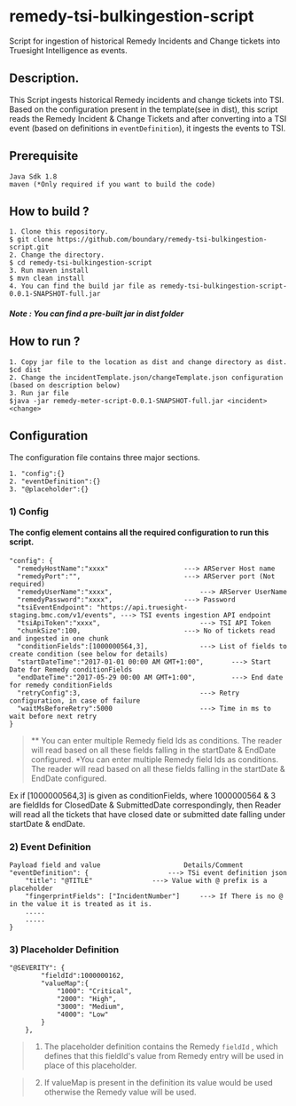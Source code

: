 # remedy-tsi-bulkingestion-script
Script for ingestion of historical Remedy Incidents and Change tickets into Truesight Intelligence as events.

## Description.

This Script ingests historical Remedy incidents and change tickets into TSI. Based on the configuration present in the template(see in dist), this script reads the Remedy Incident & Change Tickets and after converting into a TSI event (based on definitions in  `eventDefinition`), it ingests the events to TSI.

## Prerequisite 
```
Java Sdk 1.8
maven (*Only required if you want to build the code)
```
## How to build ? 
```
1. Clone this repository.
$ git clone https://github.com/boundary/remedy-tsi-bulkingestion-script.git
2. Change the directory.
$ cd remedy-tsi-bulkingestion-script
3. Run maven install
$ mvn clean install
4. You can find the build jar file as remedy-tsi-bulkingestion-script-0.0.1-SNAPSHOT-full.jar
```
##### Note : You can find a pre-built jar in dist folder

## How to run ?
```
1. Copy jar file to the location as dist and change directory as dist.
$cd dist
2. Change the incidentTemplate.json/changeTemplate.json configuration (based on description below)
3. Run jar file
$java -jar remedy-meter-script-0.0.1-SNAPSHOT-full.jar <incident> <change>
```
## Configuration
   The configuration file contains three major sections.


    1. "config":{}
    2. "eventDefinition":{}
    3. "@placeholder":{}


### 1) Config

#### The config element contains all the required configuration to run this script.
```
"config": {
  "remedyHostName":"xxxx"  					---> ARServer Host name
  "remedyPort":"",  						---> ARServer port (Not required)
  "remedyUserName":"xxxx",  					---> ARServer UserName
  "remedyPassword":"xxxx",					---> Password
  "tsiEventEndpoint": "https://api.truesight-staging.bmc.com/v1/events", ---> TSI events ingestion API endpoint
  "tsiApiToken":"xxxx",       					---> TSI API Token
  "chunkSize":100,	          				---> No of tickets read and ingested in one chunk
  "conditionFields":[1000000564,3],				---> List of fields to create condition (see below for details)
  "startDateTime":"2017-01-01 00:00 AM GMT+1:00", 		---> Start Date for Remedy conditionFields
  "endDateTime":"2017-05-29 00:00 AM GMT+1:00", 		---> End date for remedy conditionFields
  "retryConfig":3,               				---> Retry configuration, in case of failure
  "waitMsBeforeRetry":5000       				---> Time in ms to wait before next retry
}

```

> ** You can enter multiple Remedy field Ids as conditions. The reader will read based on all these fields falling in the startDate & EndDate configured. *You can enter multiple Remedy field Ids as conditions. The reader will read based on all these fields falling in the startDate & EndDate configured.

Ex if [1000000564,3] is given as conditionFields, where 1000000564 & 3  are fieldIds for ClosedDate & SubmittedDate correspondingly, then Reader will read all the tickets that have closed date or submitted date falling under startDate & endDate.

### 2) Event Definition
```
Payload field and value						Details/Comment
"eventDefinition": {					---> TSi event definition json
	"title": "@TITLE"				---> Value with @ prefix is a placeholder
	"fingerprintFields": ["IncidentNumber"] 	---> If There is no @ in the value it is treated as it is.
	.....
	.....
}
```

### 3) Placeholder Definition
```
"@SEVERITY": {
		"fieldId":1000000162,
		"valueMap":{
			"1000": "Critical",
			"2000": "High",
			"3000": "Medium",
			"4000": "Low"
		}
	},
```
> 1. The placeholder definition contains the Remedy `fieldId` , which defines that this fieldId's value from Remedy entry will be used in place of this placeholder.

> 2. If valueMap is present in the definition its value would be used otherwise the Remedy value will be used.


